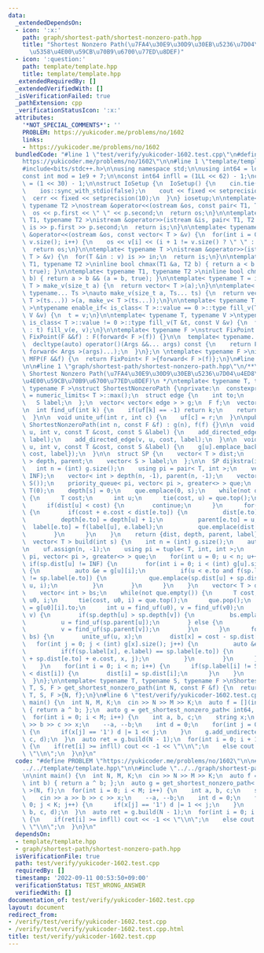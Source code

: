 ```yaml
---
data:
  _extendedDependsOn:
  - icon: ':x:'
    path: graph/shortest-path/shortest-nonzero-path.hpp
    title: "Shortest Nonzero Path(\u7FA4\u30E9\u30D9\u30EB\u5236\u7D04\u4ED8\u304D\
      \u5358\u4E00\u59CB\u70B9\u6700\u77ED\u8DEF)"
  - icon: ':question:'
    path: template/template.hpp
    title: template/template.hpp
  _extendedRequiredBy: []
  _extendedVerifiedWith: []
  _isVerificationFailed: true
  _pathExtension: cpp
  _verificationStatusIcon: ':x:'
  attributes:
    '*NOT_SPECIAL_COMMENTS*': ''
    PROBLEM: https://yukicoder.me/problems/no/1602
    links:
    - https://yukicoder.me/problems/no/1602
  bundledCode: "#line 1 \"test/verify/yukicoder-1602.test.cpp\"\n#define PROBLEM \"\
    https://yukicoder.me/problems/no/1602\"\n\n#line 1 \"template/template.hpp\"\n\
    #include<bits/stdc++.h>\n\nusing namespace std;\n\nusing int64 = long long;\n\
    const int mod = 1e9 + 7;\n\nconst int64 infll = (1LL << 62) - 1;\nconst int inf\
    \ = (1 << 30) - 1;\n\nstruct IoSetup {\n  IoSetup() {\n    cin.tie(nullptr);\n\
    \    ios::sync_with_stdio(false);\n    cout << fixed << setprecision(10);\n  \
    \  cerr << fixed << setprecision(10);\n  }\n} iosetup;\n\ntemplate< typename T1,\
    \ typename T2 >\nostream &operator<<(ostream &os, const pair< T1, T2 >& p) {\n\
    \  os << p.first << \" \" << p.second;\n  return os;\n}\n\ntemplate< typename\
    \ T1, typename T2 >\nistream &operator>>(istream &is, pair< T1, T2 > &p) {\n \
    \ is >> p.first >> p.second;\n  return is;\n}\n\ntemplate< typename T >\nostream\
    \ &operator<<(ostream &os, const vector< T > &v) {\n  for(int i = 0; i < (int)\
    \ v.size(); i++) {\n    os << v[i] << (i + 1 != v.size() ? \" \" : \"\");\n  }\n\
    \  return os;\n}\n\ntemplate< typename T >\nistream &operator>>(istream &is, vector<\
    \ T > &v) {\n  for(T &in : v) is >> in;\n  return is;\n}\n\ntemplate< typename\
    \ T1, typename T2 >\ninline bool chmax(T1 &a, T2 b) { return a < b && (a = b,\
    \ true); }\n\ntemplate< typename T1, typename T2 >\ninline bool chmin(T1 &a, T2\
    \ b) { return a > b && (a = b, true); }\n\ntemplate< typename T = int64 >\nvector<\
    \ T > make_v(size_t a) {\n  return vector< T >(a);\n}\n\ntemplate< typename T,\
    \ typename... Ts >\nauto make_v(size_t a, Ts... ts) {\n  return vector< decltype(make_v<\
    \ T >(ts...)) >(a, make_v< T >(ts...));\n}\n\ntemplate< typename T, typename V\
    \ >\ntypename enable_if< is_class< T >::value == 0 >::type fill_v(T &t, const\
    \ V &v) {\n  t = v;\n}\n\ntemplate< typename T, typename V >\ntypename enable_if<\
    \ is_class< T >::value != 0 >::type fill_v(T &t, const V &v) {\n  for(auto &e\
    \ : t) fill_v(e, v);\n}\n\ntemplate< typename F >\nstruct FixPoint : F {\n  explicit\
    \ FixPoint(F &&f) : F(forward< F >(f)) {}\n\n  template< typename... Args >\n\
    \  decltype(auto) operator()(Args &&... args) const {\n    return F::operator()(*this,\
    \ forward< Args >(args)...);\n  }\n};\n \ntemplate< typename F >\ninline decltype(auto)\
    \ MFP(F &&f) {\n  return FixPoint< F >{forward< F >(f)};\n}\n#line 4 \"test/verify/yukicoder-1602.test.cpp\"\
    \n\n#line 1 \"graph/shortest-path/shortest-nonzero-path.hpp\"\n/**\n * @brief\
    \ Shortest Nonzero Path(\u7FA4\u30E9\u30D9\u30EB\u5236\u7D04\u4ED8\u304D\u5358\
    \u4E00\u59CB\u70B9\u6700\u77ED\u8DEF)\n */\ntemplate< typename T, typename S,\
    \ typename F >\nstruct ShortestNonzeroPath {\nprivate:\n  constexpr static T INF\
    \ = numeric_limits< T >::max();\n  struct edge {\n    int to;\n    T cost;\n \
    \   S label;\n  };\n  vector< vector< edge > > g;\n  F f;\n  vector< int > uf;\n\
    \n  int find_uf(int k) {\n    if(uf[k] == -1) return k;\n    return uf[k] = find_uf(uf[k]);\n\
    \  }\n\n  void unite_uf(int r, int c) {\n    uf[c] = r;\n  }\n\npublic:\n  explicit\
    \ ShortestNonzeroPath(int n, const F &f) : g(n), f(f) {}\n\n  void add_undirected_edge(int\
    \ u, int v, const T &cost, const S &label) {\n    add_directed_edge(u, v, cost,\
    \ label);\n    add_directed_edge(v, u, cost, label);\n  }\n\n  void add_directed_edge(int\
    \ u, int v, const T &cost, const S &label) {\n    g[u].emplace_back((edge) {v,\
    \ cost, label});\n  }\n\n  struct SP {\n    vector< T > dist;\n    vector< int\
    \ > depth, parent;\n    vector< S > label;\n  };\n\n  SP dijkstra(int s) {\n \
    \   int n = (int) g.size();\n    using pi = pair< T, int >;\n    vector< T > dist(n,\
    \ INF);\n    vector< int > depth(n, -1), parent(n, -1);\n    vector< S > label(n,\
    \ S());\n    priority_queue< pi, vector< pi >, greater<> > que;\n    dist[s] =\
    \ T(0);\n    depth[s] = 0;\n    que.emplace(0, s);\n    while(not que.empty())\
    \ {\n      T cost;\n      int u;\n      tie(cost, u) = que.top();\n      que.pop();\n\
    \      if(dist[u] < cost) {\n        continue;\n      }\n      for(auto e : g[u])\
    \ {\n        if(cost + e.cost < dist[e.to]) {\n          dist[e.to] = cost + e.cost;\n\
    \          depth[e.to] = depth[u] + 1;\n          parent[e.to] = u;\n        \
    \  label[e.to] = f(label[u], e.label);\n          que.emplace(dist[e.to], e.to);\n\
    \        }\n      }\n    }\n    return {dist, depth, parent, label};\n  }\n\n\
    \  vector< T > build(int s) {\n    int n = (int) g.size();\n    auto sp = dijkstra(s);\n\
    \n    uf.assign(n, -1);\n    using pi = tuple< T, int, int >;\n    priority_queue<\
    \ pi, vector< pi >, greater<> > que;\n    for(int u = 0; u < n; u++) {\n     \
    \ if(sp.dist[u] != INF) {\n        for(int i = 0; i < (int) g[u].size(); i++)\
    \ {\n          auto &e = g[u][i];\n          if(u < e.to and f(sp.label[u], e.label)\
    \ != sp.label[e.to]) {\n            que.emplace(sp.dist[u] + sp.dist[e.to] + e.cost,\
    \ u, i);\n          }\n        }\n      }\n    }\n    vector< T > dist(n, INF);\n\
    \    vector< int > bs;\n    while(not que.empty()) {\n      T cost;\n      int\
    \ u0, i;\n      tie(cost, u0, i) = que.top();\n      que.pop();\n      int v0\
    \ = g[u0][i].to;\n      int u = find_uf(u0), v = find_uf(v0);\n      while(u !=\
    \ v) {\n        if(sp.depth[u] > sp.depth[v]) {\n          bs.emplace_back(u);\n\
    \          u = find_uf(sp.parent[u]);\n        } else {\n          bs.emplace_back(v);\n\
    \          v = find_uf(sp.parent[v]);\n        }\n      }\n      for(auto &x :\
    \ bs) {\n        unite_uf(u, x);\n        dist[x] = cost - sp.dist[x];\n     \
    \   for(int j = 0; j < (int) g[x].size(); j++) {\n          auto &e = g[x][j];\n\
    \          if(f(sp.label[x], e.label) == sp.label[e.to]) {\n            que.emplace(dist[x]\
    \ + sp.dist[e.to] + e.cost, x, j);\n          }\n        }\n      }\n      bs.clear();\n\
    \    }\n    for(int i = 0; i < n; i++) {\n      if(sp.label[i] != S() and sp.dist[i]\
    \ < dist[i]) {\n        dist[i] = sp.dist[i];\n      }\n    }\n    return dist;\n\
    \  }\n};\n\ntemplate< typename T, typename S, typename F >\nShortestNonzeroPath<\
    \ T, S, F > get_shortest_nonzero_path(int N, const F &f) {\n  return ShortestNonzeroPath<\
    \ T, S, F >{N, f};\n}\n#line 6 \"test/verify/yukicoder-1602.test.cpp\"\n\nint\
    \ main() {\n  int N, M, K;\n  cin >> N >> M >> K;\n  auto f = [](int a, int b)\
    \ { return a ^ b; };\n  auto g = get_shortest_nonzero_path< int64, int >(N, f);\n\
    \  for(int i = 0; i < M; i++) {\n    int a, b, c;\n    string x;\n    cin >> a\
    \ >> b >> c >> x;\n    --a, --b;\n    int d = 0;\n    for(int j = 0; j < K; j++)\
    \ {\n      if(x[j] == '1') d |= 1 << j;\n    }\n    g.add_undirected_edge(a, b,\
    \ c, d);\n  }\n  auto ret = g.build(N - 1);\n  for(int i = 0; i + 1 < N; i++)\
    \ {\n    if(ret[i] >= infll) cout << -1 << \"\\n\";\n    else cout << ret[i] <<\
    \ \"\\n\";\n  }\n}\n"
  code: "#define PROBLEM \"https://yukicoder.me/problems/no/1602\"\n\n#include \"\
    ../../template/template.hpp\"\n\n#include \"../../graph/shortest-path/shortest-nonzero-path.hpp\"\
    \n\nint main() {\n  int N, M, K;\n  cin >> N >> M >> K;\n  auto f = [](int a,\
    \ int b) { return a ^ b; };\n  auto g = get_shortest_nonzero_path< int64, int\
    \ >(N, f);\n  for(int i = 0; i < M; i++) {\n    int a, b, c;\n    string x;\n\
    \    cin >> a >> b >> c >> x;\n    --a, --b;\n    int d = 0;\n    for(int j =\
    \ 0; j < K; j++) {\n      if(x[j] == '1') d |= 1 << j;\n    }\n    g.add_undirected_edge(a,\
    \ b, c, d);\n  }\n  auto ret = g.build(N - 1);\n  for(int i = 0; i + 1 < N; i++)\
    \ {\n    if(ret[i] >= infll) cout << -1 << \"\\n\";\n    else cout << ret[i] <<\
    \ \"\\n\";\n  }\n}\n"
  dependsOn:
  - template/template.hpp
  - graph/shortest-path/shortest-nonzero-path.hpp
  isVerificationFile: true
  path: test/verify/yukicoder-1602.test.cpp
  requiredBy: []
  timestamp: '2022-09-11 00:53:50+09:00'
  verificationStatus: TEST_WRONG_ANSWER
  verifiedWith: []
documentation_of: test/verify/yukicoder-1602.test.cpp
layout: document
redirect_from:
- /verify/test/verify/yukicoder-1602.test.cpp
- /verify/test/verify/yukicoder-1602.test.cpp.html
title: test/verify/yukicoder-1602.test.cpp
---
```

